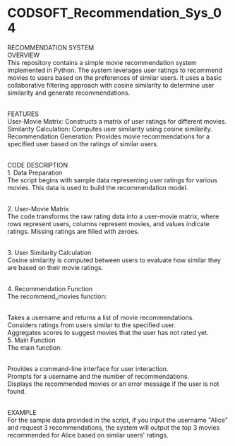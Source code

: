 # CODSOFT_Recommendation_Sys_04
RECOMMENDATION SYSTEM
<br>OVERVIEW
<br>This repository contains a simple movie recommendation system implemented in Python. The system leverages user ratings to recommend movies to users based on the preferences of similar users. It uses a basic collaborative filtering approach with cosine similarity to determine user similarity and generate recommendations.

<br>FEATURES
<br>User-Movie Matrix: Constructs a matrix of user ratings for different movies.
<br>Similarity Calculation: Computes user similarity using cosine similarity.
<br>Recommendation Generation: Provides movie recommendations for a specified user based on the ratings of similar users.

<br>CODE DESCRIPTION
<br>1. Data Preparation
<br>The script begins with sample data representing user ratings for various movies. This data is used to build the recommendation model.

<br>2. User-Movie Matrix
<br>The code transforms the raw rating data into a user-movie matrix, where rows represent users, columns represent movies, and values indicate ratings. Missing ratings are filled with zeroes.

<br>3. User Similarity Calculation
<br>Cosine similarity is computed between users to evaluate how similar they are based on their movie ratings.

<br>4. Recommendation Function
<br>The recommend_movies function:

<br>Takes a username and returns a list of movie recommendations.
<br>Considers ratings from users similar to the specified user.
<br>Aggregates scores to suggest movies that the user has not rated yet.
<br>5. Main Function
<br>The main function:

<br>Provides a command-line interface for user interaction.
<br>Prompts for a username and the number of recommendations.
<br>Displays the recommended movies or an error message if the user is not found.

<br>EXAMPLE
<br>For the sample data provided in the script, if you input the username "Alice" and request 3 recommendations, the system will output the top 3 movies recommended for Alice based on similar users' ratings.
